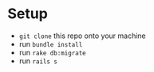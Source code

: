 # Setup

* `git clone` this repo onto your machine
* run `bundle install`
* run `rake db:migrate`
* run `rails s`
